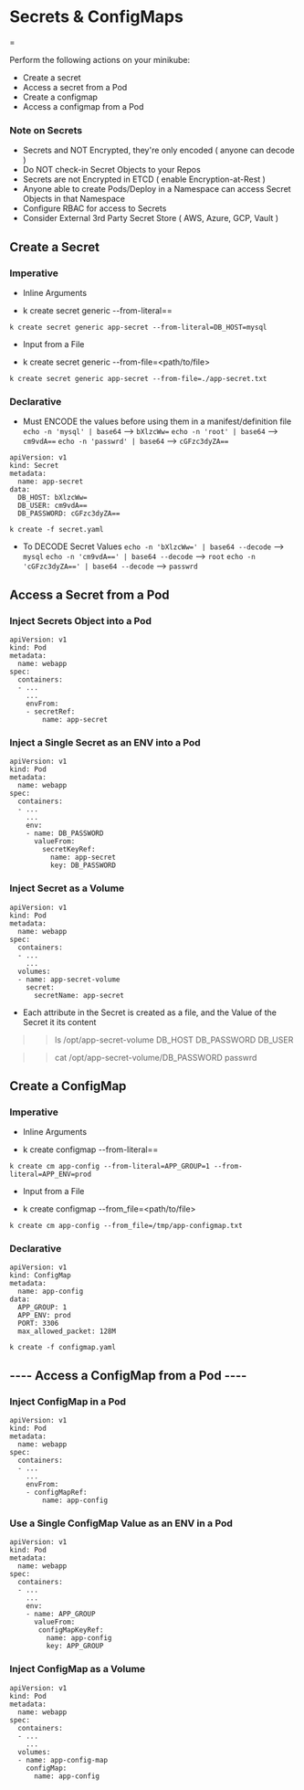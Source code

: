 # Secrets & ConfigMaps

=

Perform the following actions on your minikube:
- Create a secret
- Access a secret from a Pod
- Create a configmap
- Access a configmap from a Pod


### Note on Secrets
- Secrets and NOT Encrypted, they're only encoded ( anyone can decode )
- Do NOT check-in Secret Objects to your Repos
- Secrets are not Encrypted in ETCD ( enable Encryption-at-Rest )
- Anyone able to create Pods/Deploy in a Namespace can access Secret Objects in that Namespace
- Configure RBAC for access to Secrets
- Consider External 3rd Party Secret Store ( AWS, Azure, GCP, Vault )


## Create a Secret

### Imperative

- Inline Arguments
* k create secret generic <secret name> --from-literal=<key>=<value>

`k create secret generic app-secret --from-literal=DB_HOST=mysql`

- Input from a File
* k create secret generic <secret name> --from-file=<path/to/file>

`k create secret generic app-secret --from-file=./app-secret.txt`


### Declarative

* Must ENCODE the values before using them in a manifest/definition file
`echo -n 'mysql' | base64`   -->  `bXlzcWw=`
`echo -n 'root' | base64`    -->  `cm9vdA==`
`echo -n 'passwrd' | base64` -->  `cGFzc3dyZA==`

```
apiVersion: v1
kind: Secret
metadata:
  name: app-secret
data:
  DB_HOST: bXlzcWw=
  DB_USER: cm9vdA==
  DB_PASSWORD: cGFzc3dyZA==
```
`k create -f secret.yaml`

* To DECODE Secret Values
`echo -n 'bXlzcWw=' | base64 --decode`     -->  `mysql`
`echo -n 'cm9vdA==' | base64 --decode`     -->  `root`
`echo -n 'cGFzc3dyZA==' | base64 --decode` -->  `passwrd`


## Access a Secret from a Pod

### Inject Secrets Object into a Pod
```
apiVersion: v1
kind: Pod
metadata:
  name: webapp
spec:
  containers:
  - ...
    ...
    envFrom:
    - secretRef:
        name: app-secret
```

### Inject a Single Secret as an ENV into a Pod
```
apiVersion: v1
kind: Pod
metadata:
  name: webapp
spec:
  containers:
  - ...
    ...
    env:
    - name: DB_PASSWORD
      valueFrom:
        secretKeyRef:
          name: app-secret
          key: DB_PASSWORD
```

### Inject Secret as a Volume
```
apiVersion: v1
kind: Pod
metadata:
  name: webapp
spec:
  containers:
  - ...
    ...
  volumes:
  - name: app-secret-volume
    secret:
      secretName: app-secret
```

* Each attribute in the Secret is created as a file, 
  and the Value of the Secret it its content

>> ls /opt/app-secret-volume
    DB_HOST    DB_PASSWORD    DB_USER

>> cat /opt/app-secret-volume/DB_PASSWORD
    passwrd


## Create a ConfigMap

### Imperative

- Inline Arguments
* k create configmap <cm-name> --from-literal=<key>=<value>

`k create cm app-config --from-literal=APP_GROUP=1 --from-literal=APP_ENV=prod`

- Input from a File
* k create configmap <cm-name> --from_file=<path/to/file>

`k create cm app-config --from_file=/tmp/app-configmap.txt`


### Declarative
```
apiVersion: v1
kind: ConfigMap
metadata:
  name: app-config
data:
  APP_GROUP: 1
  APP_ENV: prod
  PORT: 3306
  max_allowed_packet: 128M
```
`k create -f configmap.yaml`


## ---- Access a ConfigMap from a Pod ---- ##

### Inject ConfigMap in a Pod
```
apiVersion: v1
kind: Pod
metadata:
  name: webapp
spec:
  containers:
  - ...
    ...
    envFrom:
    - configMapRef:
        name: app-config
```


### Use a Single ConfigMap Value as an ENV in a Pod
```
apiVersion: v1
kind: Pod
metadata:
  name: webapp
spec:
  containers:
  - ...
    ...
    env:
    - name: APP_GROUP
      valueFrom:
       configMapKeyRef:
         name: app-config
         key: APP_GROUP
```

### Inject ConfigMap as a Volume
```
apiVersion: v1
kind: Pod
metadata:
  name: webapp
spec:
  containers:
  - ...
    ...
  volumes:
  - name: app-config-map
    configMap:
      name: app-config
```

